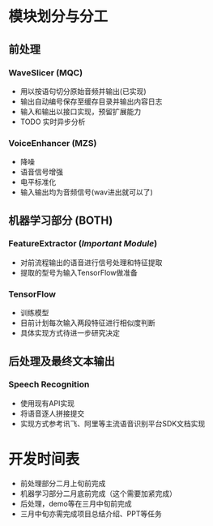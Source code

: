 # 模块划分与分工

## 前处理

### WaveSlicer (MQC)
+ 用以按语句切分原始音频并输出(已实现)
+ 输出自动编号保存至缓存目录并输出内容日志
+ 输入和输出以接口实现，预留扩展能力
+ TODO 实时异步分析

### VoiceEnhancer (MZS)
+ 降噪
+ 语音信号增强
+ 电平标准化
+ 输入输出均为音频信号(wav进出就可以了)

## 机器学习部分 (BOTH)

### FeatureExtractor (*Important Module*)
+ 对前流程输出的语音进行信号处理和特征提取
+ 提取的型号为输入TensorFlow做准备

### TensorFlow
+ 训练模型
+ 目前计划每次输入两段特征进行相似度判断
+ 具体实现方式待进一步研究决定

## 后处理及最终文本输出

### Speech Recognition
+ 使用现有API实现
+ 将语音逐人拼接提交
+ 实现方式参考讯飞、阿里等主流语音识别平台SDK文档实现



# 开发时间表
+ 前处理部分二月上旬前完成
+ 机器学习部分二月底前完成（这个需要加紧完成）
+ 后处理，demo等在三月中旬前完成
+ 三月中旬亦需完成项目总结介绍、PPT等任务